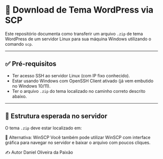 # 🎯 Download de Tema WordPress via SCP

Este repositório documenta como transferir um arquivo `.zip` de tema WordPress de um servidor Linux para sua máquina Windows utilizando o comando `scp`.

---

## ✅ Pré-requisitos

- Ter acesso SSH ao servidor Linux (com IP fixo conhecido).
- Estar usando Windows com OpenSSH Client ativado (já vem embutido no Windows 10/11).
- Ter o arquivo `.zip` do tema localizado no caminho correto descrito abaixo.

---

## 📂 Estrutura esperada no servidor

O tema `.zip` deve estar localizado em:

🧰 Alternativa: WinSCP
Você também pode utilizar WinSCP com interface gráfica para navegar no servidor e baixar o arquivo com poucos cliques.

✍️ Autor
Daniel Oliveira da Paixão
